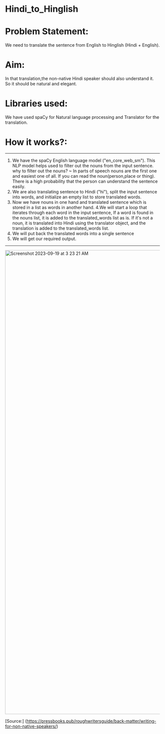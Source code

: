 # Hindi_to_Hinglish

# Problem Statement:
We need to translate the sentence from English to Hinglish (Hindi + English).

# Aim:
In that translation,the non-native Hindi speaker should also understand it. So it should be natural and elegant.

# Libraries used:
We have used spaCy for Natural language processing and Translator for the translation.

# How it works?:
***
  1. We have the spaCy English language model ("en_core_web_sm"). This NLP model helps used to filter out the nouns from the input sentence.
    why to filter out the nouns?
      ~ In parts of speech nouns are the first one and easiest one of all. If you can read the noun(person,place or thing). There is a high probability that the person can understand the sentence easily.
  2. We are also translating sentence to Hindi ("hi"), split the input sentence into words, and initialize an empty list to store translated words.
  3. Now we have nouns in one hand and translated sentence which is stored in a list as words in another hand.
  4.We will start a loop that iterates through each word in the input sentence, If a word is found in the nouns list, it is added to the translated_words list as is. If it's not a noun, it is translated into Hindi using the translator object, and the translation is added to the translated_words list.
  5. We will put back the translated words into a single sentence
  6. We will get our required output.
***


<img width="1512" alt="Screenshot 2023-09-19 at 3 23 21 AM" src="https://github.com/ramkumar-mv/English_to_Hinglish/assets/86485511/d245decd-ebfb-43bd-96cf-e08f038bf887">

[Source:] (https://pressbooks.pub/roughwritersguide/back-matter/writing-for-non-native-speakers/)
